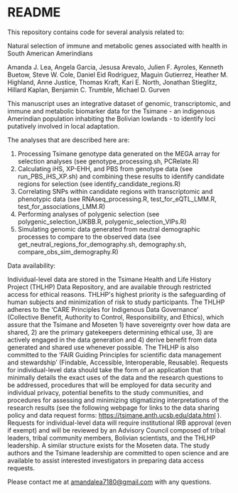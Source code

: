 # README

This repository contains code for several analysis related to:

Natural selection of immune and metabolic genes associated with health in South American Amerindians

Amanda J. Lea, Angela Garcia, Jesusa Arevalo, Julien F. Ayroles, Kenneth Buetow, Steve W. Cole, Daniel Eid Rodriguez, Maguin Gutierrez, Heather M. Highland, Anne Justice, Thomas Kraft, Kari E. North, Jonathan Stieglitz, Hillard Kaplan, Benjamin C. Trumble, Michael D. Gurven

This manuscript uses an integrative dataset of genomic, transcriptomic, and immune and metabolic biomarker data for the Tsimane - an indigenous Amerindian population inhabiting the Bolivian lowlands - to identify loci putatively involved in local adaptation. 


The analyses that are described here are:

1) Processing Tsimane genotype data generated on the MEGA array for selection analyses (see genotype_processing.sh, PCRelate.R)
2) Calculating iHS, XP-EHH, and PBS from genotype data (see run_PBS_iHS_XP.sh) and combining these results to identify candidate regions for selection (see identify_candidate_regions.R)
4) Correlating SNPs within candidate regions with transcriptomic and phenotypic data (see RNAseq_processing.R, test_for_eQTL_LMM.R, test_for_associations_LMM.R)
5) Performing analyses of polygenic selection (see polygenic_selection_UKBB.R, polygenic_selection_VIPs.R)
6) Simulating genomic data generated from neutral demographic processes to compare to the observed data (see get_neutral_regions_for_demography.sh, demography.sh, compare_obs_sim_demography.R)


Data availability:

Individual-level data are stored in the Tsimane Health and Life History Project (THLHP) Data Repository, and are available through restricted access for ethical reasons. THLHP's highest priority is the safeguarding of human subjects and minimization of risk to study participants. The THLHP adheres to the ‘CARE Principles for Indigenous Data Governance’ (Collective Benefit, Authority to Control, Responsibility, and Ethics), which assure that the Tsimane and Moseten 1) have sovereignty over how data are shared, 2) are the primary gatekeepers determining ethical use, 3) are actively engaged in the data generation and 4) derive benefit from data generated and shared use whenever possible. The THLHP is also committed to the ‘FAIR Guiding Principles for scientific data management and stewardship’ (Findable, Accessible, Interoperable, Reusable). Requests for individual-level data should take the form of an application that minimally details the exact uses of the data and the research questions to be addressed, procedures that will be employed for data security and individual privacy, potential benefits to the study communities, and procedures for assessing and minimizing stigmatizing interpretations of the research results (see the following webpage for links to the data sharing policy and data request forms: https://tsimane.anth.ucsb.edu/data.html ). Requests for individual-level data will require institutional IRB approval (even if exempt) and will be reviewed by an Advisory Council composed of tribal leaders, tribal community members, Bolivian scientists, and the THLHP leadership. A similar structure exists for the Moseten data. The study authors and the Tsimane leadership are committed to open science and are available to assist interested investigators in preparing data access requests.

Please contact me at amandalea7180@gmail.com with any questions.

